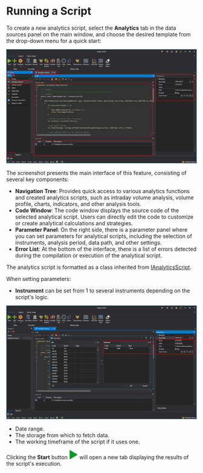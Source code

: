 # Running a Script

To create a new analytics script, select the **Analytics** tab in the data sources panel on the main window, and choose the desired template from the drop-down menu for a quick start:

![hydra_analytics_main_00](../../../images/hydra_analytics_main_00.png)

The screenshot presents the main interface of this feature, consisting of several key components:

- **Navigation Tree**: Provides quick access to various analytics functions and created analytics scripts, such as intraday volume analysis, volume profile, charts, indicators, and other analysis tools.
- **Code Window**: The code window displays the source code of the selected analytical script. Users can directly edit the code to customize or create analytical calculations and strategies.
- **Parameter Panel**: On the right side, there is a parameter panel where you can set parameters for analytical scripts, including the selection of instruments, analysis period, data path, and other settings.
- **Error List**: At the bottom of the interface, there is a list of errors detected during the compilation or execution of the analytical script.

The analytics script is formatted as a class inherited from [IAnalyticsScript](xref:StockSharp.Algo.Analytics.IAnalyticsScript).

When setting parameters:

- **Instrument** can be set from 1 to several instruments depending on the script's logic.

![hydra_analytics_main_01](../../../images/hydra_analytics_main_01.png)

- Date range.
- The storage from which to fetch data.
- The working timeframe of the script if it uses one.

Clicking the **Start** button ![hydra analytics compile](../../../images/hydra_analytics_compile.png) will open a new tab displaying the results of the script's execution.
